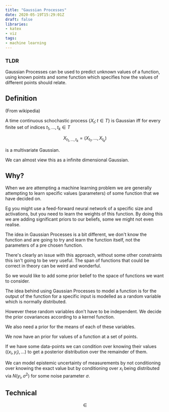 ```yaml
---
title: "Gaussian Processes"
date: 2020-05-19T15:29:01Z
draft: false
libraries:
- katex
- viz
tags:
- machine learning
---
```


### TLDR
Gaussian Processes can be used to predict unknown values of a function, using known points and some function which specifies how the values of different points should relate.


## Definition

(From wikipedia)

A time continuous schochastic process $\left\{ X_t ; t \in T \right\}$ is Gaussian iff for every finite set of indices $t_1,\ldots ,t_k  \in T$

$$X_{t_1,\ldots, t_k} = \left(X_{t_1} , \ldots,  X_{t_k} \right)$$

is a multivariate Gaussian.

We can almost view this as a infinite dimensional Gaussian.

## Why?

When we are attempting a machine learning problem we are generally attempting to learn specific values (parameters) of some function that we have decided on.

Eg you might use a feed-forward neural network of a specific size and activations, but you need to learn the weights of this function. By doing this we are adding significant priors to our beliefs, some we might not even realise.

The idea in Gaussian Processes is a bit different, we don't know the function and are going to try and learn the function itself, not the parameters of a pre chosen function.

There's clearly an issue with this approach, without some other constraints this isn't going to be very useful. The span of functions that could be correct in theory can be weird and wonderful.

So we would like to add some prior belief to the space of functions we want to consider.

The idea behind using Gaussian Processes to model a function is for the output of the function for a specific input is modelled as a random variable which is normally distributed.

However these random variables don't have to be independent. We decide the prior covariances according to a kernel function.

We also need a prior for the means of each of these variables.

We now have an prior for values of a function at a set of points.

If we have some data-points we can condition over knowing their values $\left((x_i, y_i), \ldots \right)$ to get a posterior distribution over the remainder of them.

We can model epistemic uncertainty of measurements by not conditioning over knowing the exact value but by conditioning over $x_i$ being distributed via $N(y_i, \sigma^2)$ for some noise parameter $\sigma$.


## Technical

$$ \in $$
